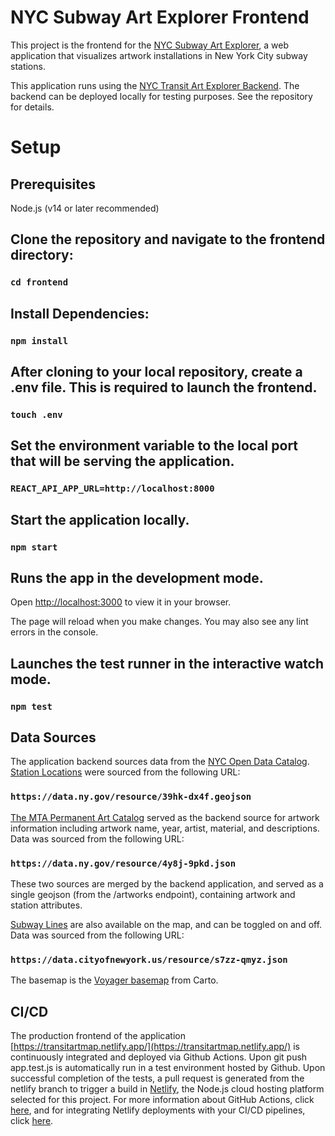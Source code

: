 # NYC Subway Art Explorer Frontend
This project is the frontend for the [NYC Subway Art Explorer](https://transitartmap.netlify.app/), a web application that visualizes artwork installations in New York City subway stations.

This application runs using the [NYC Transit Art Explorer Backend](https://github.com/rcoulterGIS/artmapbackend). The backend can be deployed locally for testing purposes. See the repository for details. 

# Setup

## Prerequisites
Node.js (v14 or later recommended)

## Clone the repository and navigate to the frontend directory:
### `cd frontend`

## Install Dependencies:
### `npm install`


## After cloning to your local repository, create a .env file. This is required to launch the frontend.
### `touch .env`

## Set the environment variable to the local port that will be serving the application. 
### `REACT_API_APP_URL=http://localhost:8000`

## Start the application locally.
### `npm start`

## Runs the app in the development mode.
Open [http://localhost:3000](http://localhost:3000) to view it in your browser.

The page will reload when you make changes.
You may also see any lint errors in the console.

## Launches the test runner in the interactive watch mode.
### `npm test`

## Data Sources
The application backend sources data from the [NYC Open Data Catalog](https://opendata.cityofnewyork.us/). [Station Locations](https://data.ny.gov/Transportation/MTA-Subway-Stations-Map/p6ps-59h2) were sourced from the following URL:
### `https://data.ny.gov/resource/39hk-dx4f.geojson`

[The MTA Permanent Art Catalog](https://data.ny.gov/Transportation/MTA-Permanent-Art-Catalog-Beginning-1980/4y8j-9pkd/about_data)   served as the backend source for artwork information including artwork name, year, artist, material, and descriptions. Data was sourced from the following URL:
### `https://data.ny.gov/resource/4y8j-9pkd.json`

These two sources are merged by the backend application, and served as a single geojson (from the /artworks endpoint), containing artwork and station attributes. 

[Subway Lines](https://data.cityofnewyork.us/Transportation/Subway-Lines/3qz8-muuu) are also available on the map, and can be toggled on and off. Data was sourced from the following URL:
### `https://data.cityofnewyork.us/resource/s7zz-qmyz.json`

The basemap is the [Voyager basemap](https://github.com/CartoDB/basemap-styles?tab=readme-ov-file) from Carto.

## CI/CD
The production frontend of the application [https://transitartmap.netlify.app/](https://transitartmap.netlify.app/) is continuously integrated and deployed via Github Actions. Upon git push app.test.js is automatically run in a test environment hosted by Github. Upon successful completion of the tests, a pull request is generated from the netlify branch to trigger a build in [Netlify](https://www.netlify.com/), the Node.js cloud hosting platform selected for this project. For more information about GitHub Actions, click [here](https://github.com/features/actions), and for integrating Netlify deployments with your CI/CD pipelines, click [here](https://www.netlify.com/platform/core/build/).